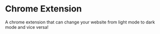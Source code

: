 # Chrome Extension
A chrome extension that can change your website from light mode to dark mode and vice versa!
